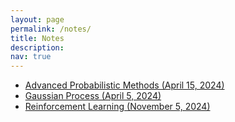 ```yaml
---
layout: page
permalink: /notes/
title: Notes
description:
nav: true
---
```


- <a href="/assets/pdf/notes/Advanced_Probabilistic_Methods_April_15.pdf">Advanced Probabilistic Methods (April 15, 2024)</a>
- <a href="/assets/pdf/notes/Gaussian Process_April_5.pdf">Gaussian Process (April 5, 2024)</a>
- <a href="/assets/pdf/notes/RL_November_5.pdf">Reinforcement Learning (November 5, 2024)</a>

